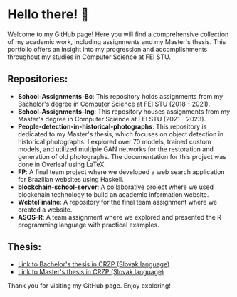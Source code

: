# Hello there! :vulcan_salute:

Welcome to my GitHub page! Here you will find a comprehensive collection of my academic work, including assignments and my Master's thesis. This portfolio offers an insight into my progression and accomplishments throughout my studies in Computer Science at FEI STU.

## Repositories:

- **School-Assignments-Bc**: This repository holds assignments from my Bachelor's degree in Computer Science at FEI STU (2018 - 2021).
- **School-Assignments-Ing**: This repository houses assignments from my Master's degree in Computer Science at FEI STU (2021 - 2023).
- **People-detection-in-historical-photographs**: This repository is dedicated to my Master's thesis, which focuses on object detection in historical photographs. I explored over 70 models, trained custom models, and utilized multiple GAN networks for the restoration and generation of old photographs. The documentation for this project was done in Overleaf using LaTeX.
- **FP**: A final team project where we developed a web search application for Brazilian websites using Haskell.
- **blockchain-school-server**: A collaborative project where we used blockchain technology to build an academic information website.
- **WebteFinalne**: A repository for the final team assignment where we created a website.
- **ASOS-R**: A team assignment where we explored and presented the R programming language with practical examples.

## Thesis:

- [Link to Bachelor's thesis in CRZP (Slovak language)](https://opac.crzp.sk/?fn=detailBiblioForm&sid=CF9E62B1F4156FE3B62B0A84D7C8)
- [Link to Master's thesis in CRZP (Slovak language)](https://opac.crzp.sk/?fn=detailBiblioForm&sid=EC7951772ACC837B5F7DC5A56A1E)

Thank you for visiting my GitHub page. Enjoy exploring!
